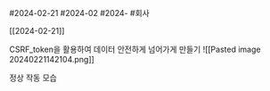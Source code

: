 #2024-02-21
#2024-02 
#2024- 
#회사 

[[2024-02-21]]


CSRF_token을 활용하여 데이터 안전하게 넘어가게 만들기
![[Pasted image 20240221142104.png]]

정상 작동 모습



